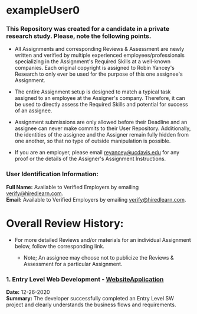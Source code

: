 # exampleUser0


### This Repository was created for a candidate in a private research study. Please, note the following points. 
  
* All Assignments and corresponding Reviews & Assessment are newly written and verified by multiple experienced employees/professionals specializing in the Assignment's Required Skills at a well-known companies. Each original copyright is assigned to Robin Yancey's Research to only ever be used for the purpose of this one assignee's Assignment.
     
* The entire Assignment setup is designed to match a typical task assigned to an employee at the Assigner's company. Therefore, it can be used to directly assess the Required Skills and potential for success of an assignee.
      
* Assignment submissions are only allowed before their Deadline and an assignee can never make commits to their User Repository. Additionally, the identities of the assignee and the Assigner remain fully hidden from one another, so that no type of outside manipulation is possible.
      
* If you are an employer, please email reyancey@ucdavis.edu for any proof or the details of the Assigner's Assignment Instructions.     
  
### User Identification Information:
 
**Full Name:** Available to Verified Employers by emailing verify@hiredlearn.com.         
**Email:** Available to Verified Employers by emailing verify@hiredlearn.com.   
      
    
# Overall Review History:   
    
* For more detailed Reviews and/or materials for an individual Assignment below, follow the corresponding link.  

    * Note; An assignee may choose not to publicize the Reviews & Assessment for a particular Assignment.  
  
### 1. Entry Level Web Development - [WebsiteApplication](https://github.com/hiredlearn/ExampleUser1/tree/master/WebsiteApplication)
**Date:** 12-26-2020  
**Summary:**  The developer successfully completed an Entry Level SW project and clearly understands the business flows and requirements.
